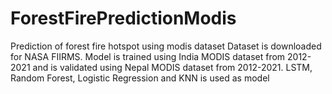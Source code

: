 # ForestFirePredictionModis
Prediction of forest fire hotspot using modis dataset 
Dataset is downloaded for NASA FIIRMS. Model is trained using India MODIS dataset from 2012-2021 and is validated using Nepal MODIS dataset from 2012-2021.
LSTM, Random Forest, Logistic Regression and KNN is used as model

